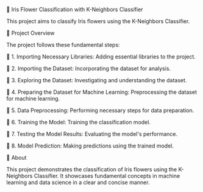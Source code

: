 🌸 Iris Flower Classification with K-Neighbors Classifier

This project aims to classify Iris flowers using the K-Neighbors Classifier.

💮 Project Overview

The project follows these fundamental steps:

🛑 1. Importing Necessary Libraries: Adding essential libraries to the project.

🛑 2. Importing the Dataset: Incorporating the dataset for analysis.

🛑 3. Exploring the Dataset: Investigating and understanding the dataset.

🛑 4. Preparing the Dataset for Machine Learning: Preprocessing the dataset for machine learning.

🛑 5. Data Preprocessing: Performing necessary steps for data preparation.

🛑 6. Training the Model: Training the classification model.

🛑 7. Testing the Model Results: Evaluating the model's performance.

🛑 8. Model Prediction: Making predictions using the trained model.

🪷 About

This project demonstrates the classification of Iris flowers using the K-Neighbors Classifier. It showcases fundamental concepts in machine learning and data science in a clear and concise manner.
